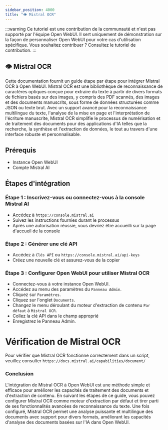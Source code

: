 ```yaml
---
sidebar_position: 4000
title: "👁️ Mistral OCR"
---
```


:::warning
Ce tutoriel est une contribution de la communauté et n'est pas supporté par l'équipe Open WebUI. Il sert uniquement de démonstration sur la façon de personnaliser Open WebUI pour votre cas d'utilisation spécifique. Vous souhaitez contribuer ? Consultez le tutoriel de contribution.
:::

## 👁️ Mistral OCR

Cette documentation fournit un guide étape par étape pour intégrer Mistral OCR à Open WebUI. Mistral OCR est une bibliothèque de reconnaissance de caractères optiques conçue pour extraire du texte à partir de divers formats de fichiers basés sur des images, y compris des PDF scannés, des images et des documents manuscrits, sous forme de données structurées comme JSON ou texte brut. Avec un support avancé pour la reconnaissance multilingue du texte, l'analyse de la mise en page et l'interprétation de l'écriture manuscrite, Mistral OCR simplifie le processus de numérisation et de traitement des documents pour des applications d'IA telles que la recherche, la synthèse et l'extraction de données, le tout au travers d'une interface robuste et personnalisable.

Prérequis
------------

* Instance Open WebUI
* Compte Mistral AI

Étapes d'intégration
----------------

### Étape 1 : Inscrivez-vous ou connectez-vous à la console Mistral AI

* Accédez à `https://console.mistral.ai`
* Suivez les instructions fournies durant le processus
* Après une autorisation réussie, vous devriez être accueilli sur la page d'accueil de la console

### Étape 2 : Générer une clé API

* Accédez à `Clés API` ou `https://console.mistral.ai/api-keys`
* Créez une nouvelle clé et assurez-vous de la copier

### Étape 3 : Configurer Open WebUI pour utiliser Mistral OCR

* Connectez-vous à votre instance Open WebUI.
* Accédez au menu des paramètres du `Panneau Admin`.
* Cliquez sur `Paramètres`.
* Cliquez sur l'onglet `Documents`.
* Changez le menu déroulant du moteur d'extraction de contenu `Par défaut` à `Mistral OCR`.
* Collez la clé API dans le champ approprié
* Enregistrez le Panneau Admin.

Vérification de Mistral OCR
=====================================

Pour vérifier que Mistral OCR fonctionne correctement dans un script, veuillez consulter `https://docs.mistral.ai/capabilities/document/`


### Conclusion

L'intégration de Mistral OCR à Open WebUI est une méthode simple et efficace pour améliorer les capacités de traitement des documents et d'extraction de contenu. En suivant les étapes de ce guide, vous pouvez configurer Mistral OCR comme moteur d'extraction par défaut et tirer parti de ses fonctionnalités avancées de reconnaissance du texte. Une fois configuré, Mistral OCR permet une analyse puissante et multilingue des documents avec support pour divers formats, améliorant les capacités d'analyse des documents basées sur l'IA dans Open WebUI.
